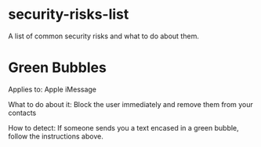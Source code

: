 # security-risks-list
A list of common security risks and what to do about them.

# Green Bubbles
Applies to: Apple iMessage

What to do about it: Block the user immediately and remove them from your contacts

How to detect: If someone sends you a text encased in a green bubble, follow the instructions above.
